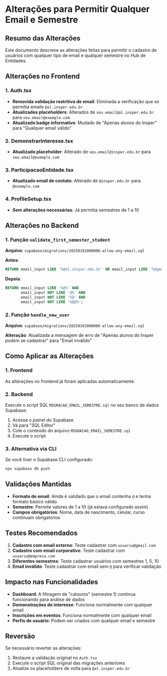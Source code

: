 # Alterações para Permitir Qualquer Email e Semestre

## Resumo das Alterações

Este documento descreve as alterações feitas para permitir o cadastro de usuários com qualquer tipo de email e qualquer semestre no Hub de Entidades.

## Alterações no Frontend

### 1. Auth.tsx
- **Removida validação restritiva de email**: Eliminada a verificação que só permitia emails `@al.insper.edu.br`
- **Atualizados placeholders**: Alterados de `seu.email@al.insper.edu.br` para `seu.email@exemplo.com`
- **Atualizado badge informativo**: Mudado de "Apenas alunos do Insper" para "Qualquer email válido"

### 2. DemonstrarInteresse.tsx
- **Atualizado placeholder**: Alterado de `seu.email@insper.edu.br` para `seu.email@exemplo.com`

### 3. ParticipacaoEntidade.tsx
- **Atualizado email de contato**: Alterado de `@insper.edu.br` para `@exemplo.com`

### 4. ProfileSetup.tsx
- **Sem alterações necessárias**: Já permitia semestres de 1 a 10

## Alterações no Backend

### 1. Função `validate_first_semester_student`
**Arquivo**: `supabase/migrations/20250101000000-allow-any-email.sql`

**Antes**:
```sql
RETURN email_input LIKE '%@al.insper.edu.br' OR email_input LIKE '%@gmail.com';
```

**Depois**:
```sql
RETURN email_input LIKE '%@%' AND 
       email_input NOT LIKE '@%' AND 
       email_input NOT LIKE '%@' AND
       email_input NOT LIKE '%@@%';
```

### 2. Função `handle_new_user`
**Arquivo**: `supabase/migrations/20250101000000-allow-any-email.sql`

**Alteração**: Atualizada a mensagem de erro de "Apenas alunos do Insper podem se cadastrar" para "Email inválido"

## Como Aplicar as Alterações

### 1. Frontend
As alterações no frontend já foram aplicadas automaticamente.

### 2. Backend
Execute o script SQL `MIGRACAO_EMAIL_SEMESTRE.sql` no seu banco de dados Supabase:

1. Acesse o painel do Supabase
2. Vá para "SQL Editor"
3. Cole o conteúdo do arquivo `MIGRACAO_EMAIL_SEMESTRE.sql`
4. Execute o script

### 3. Alternativa via CLI
Se você tiver o Supabase CLI configurado:

```bash
npx supabase db push
```

## Validações Mantidas

- **Formato de email**: Ainda é validado que o email contenha `@` e tenha formato básico válido
- **Semestre**: Permite valores de 1 a 10 (já estava configurado assim)
- **Campos obrigatórios**: Nome, data de nascimento, celular, curso continuam obrigatórios

## Testes Recomendados

1. **Cadastro com email externo**: Teste cadastrar com `usuario@gmail.com`
2. **Cadastro com email corporativo**: Teste cadastrar com `usuario@empresa.com`
3. **Diferentes semestres**: Teste cadastrar usuários com semestres 1, 5, 10
4. **Email inválido**: Teste cadastrar com email sem `@` para verificar validação

## Impacto nas Funcionalidades

- **Dashboard**: A filtragem de "calouros" (semestre 1) continua funcionando para análise de dados
- **Demonstrações de interesse**: Funciona normalmente com qualquer email
- **Inscrições em eventos**: Funciona normalmente com qualquer email
- **Perfis de usuário**: Podem ser criados com qualquer email e semestre

## Reversão

Se necessário reverter as alterações:

1. Restaure a validação original no `Auth.tsx`
2. Execute o script SQL original das migrações anteriores
3. Atualize os placeholders de volta para `@al.insper.edu.br` 